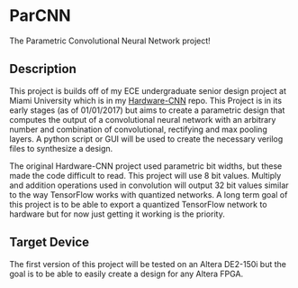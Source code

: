# ParCNN
The Parametric Convolutional Neural Network project!

## Description
This project is builds off of my ECE undergraduate senior design project at Miami University which is in my [Hardware-CNN](https://github.com/alan4186/Hardware-CNN) repo.  This Project is in its early stages (as of 01/01/2017) but aims to create a parametric design that computes the output of a convolutional neural network with an arbitrary number and combination of convolutional, rectifying and max pooling layers.  A python script or GUI will be used to create the necessary verilog files to synthesize a design.  

The original Hardware-CNN project used parametric bit widths, but these made the code difficult to read.  This project will use 8 bit values.  Multiply and addition operations used in convolution will output 32 bit values similar to the way TensorFlow works with quantized networks.  A long term goal of this project is to be able to export a quantized TensorFlow network to hardware but for now just getting it working is the priority.

## Target Device
The first version of this project will be tested on an Altera DE2-150i but the goal is to be able to easily create a design for any Altera FPGA.
